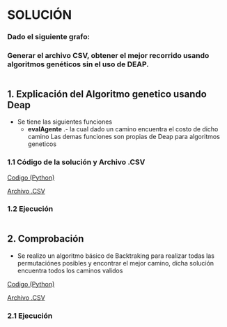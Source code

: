 # SOLUCIÓN

### Dado el siguiente grafo:
### Generar el archivo CSV, obtener el mejor recorrido usando algoritmos genéticos sin el uso de DEAP.

![]()


## 1. Explicación del Algoritmo genetico usando Deap
* Se tiene las siguientes funciones
    * **evalAgente** .- la cual dado un camino encuentra el costo de dicho camino
Las demas funciones son propias de Deap para algoritmos geneticos

### 1.1 Código de la solución y Archivo .CSV
[Codigo (Python)]()

[Archivo .CSV]()

### 1.2 Ejecución

![]()

## 2. Comprobación
* Se realizo un algoritmo básico de Backtraking para realizar todas las permutaciónes posibles y encontrar el mejor camino, dicha solución encuentra todos los caminos validos

[Codigo (Python)]()


[Archivo .CSV]()

### 2.1 Ejecución

![]()

